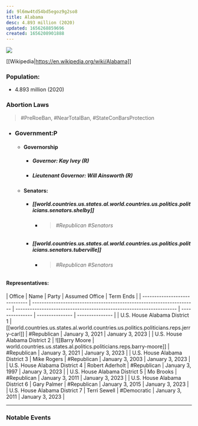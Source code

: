 ```yaml
---
id: 9l6mw4td54bd5egoz9g2so8
title: Alabama
desc: 4.893 million (2020)
updated: 1656268859696
created: 1656208901888
---
```


![](/assets/images/2022-06-26-07-53-40.png)

[[Wikipedia|https://en.wikipedia.org/wiki/Alabama]]

### Population:

- 4.893 million (2020)

### Abortion Laws

> #PreRoeBan, #NearTotalBan, #StateConBarsProtection

- ### **Government**:P
  - #### **Governorship**
    - ##### **Governor:** Kay Ivey (R)
    - ##### **Lieutenant Governor:** Will Ainsworth (R)
  - #### **Senators**:
    - ##### [[world.countries.us.states.al.world.countries.us.politics.politicians.senators.shelby]]
      - > ###### #Republican #Senators
    - ##### [[world.countries.us.states.al.world.countries.us.politics.politicians.senators.tuberville]]
      - > ###### #Republican #Senators

#### **Representatives**:

| Office                        | Name                                                                  | Party                                                                | Assumed Office  | Term Ends       |
| ----------------------------- | --------------------------------------------------------------------- | -------------------------------------------------------------------- | --------------- | --------------- | --------------- |
| U.S. House Alabama District 1 | [[world.countries.us.states.al.world.countries.us.politics.politicians.reps.jerry-carl]] | #Republican                                                          | January 3, 2021 | January 3, 2023 |
| U.S. House Alabama District 2 | ![[Barry Moore                                                        | world.countries.us.states.al.politics.politicians.reps.barry-moore]] | #Republican     | January 3, 2021 | January 3, 2023 |
| U.S. House Alabama District 3 | Mike Rogers                                                           | #Republican                                                          | January 3, 2003 | January 3, 2023 |
| U.S. House Alabama District 4 | Robert Aderholt                                                       | #Republican                                                          | January 3, 1997 | January 3, 2023 |
| U.S. House Alabama District 5 | Mo Brooks                                                             | #Republican                                                          | January 3, 2011 | January 3, 2023 |
| U.S. House Alabama District 6 | Gary Palmer                                                           | #Republican                                                          | January 3, 2015 | January 3, 2023 |
| U.S. House Alabama District 7 | Terri Sewell                                                          | #Democratic                                                          | January 3, 2011 | January 3, 2023 |

---

### Notable Events
